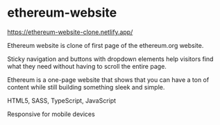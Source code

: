 # ethereum-website
https://ethereum-website-clone.netlify.app/

Ethereum website is clone of first page of the ethereum.org website.

Sticky navigation and buttons with dropdown elements help visitors find what they need without having to scroll the entire page. 

Ethereum is a one-page website that shows that you can have a ton of content while still building something sleek and simple.

HTML5, SASS, TypeScript, JavaScript

Responsive for mobile devices
